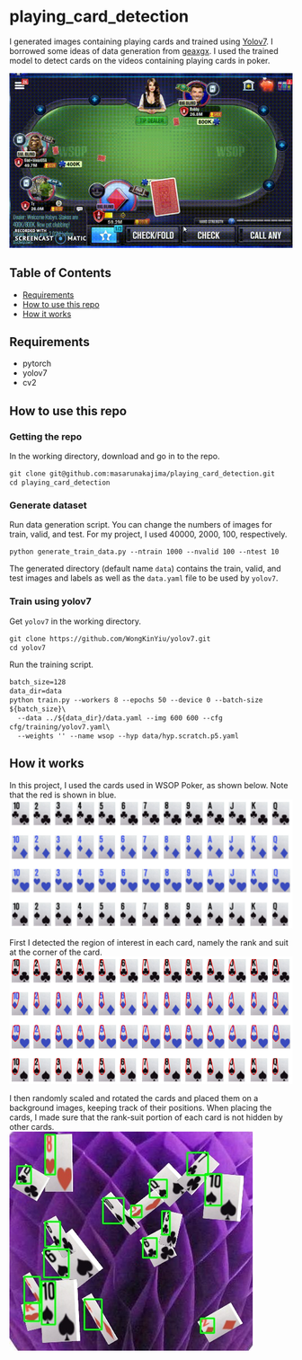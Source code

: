 # playing_card_detection

I generated images containing playing cards and trained using [Yolov7](https://github.com/WongKinYiu/yolov7).
I borrowed some ideas of data generation from [geaxgx](https://github.com/geaxgx/playing-card-detection). I used the trained model to detect cards on the videos containing playing cards in poker.

![detection](figures/detect.gif)

## Table of Contents

- [Requirements](#requirements)
- [How to use this repo](#how-to-use-this-repo)
- [How it works](#how-it-works)

## Requirements

- pytorch
- yolov7
- cv2


## How to use this repo

### Getting the repo
In the working directory, download and go in to the repo.

```shell
git clone git@github.com:masarunakajima/playing_card_detection.git
cd playing_card_detection
```
### Generate dataset
Run data generation script. You can change the numbers of images for 
train, valid, and test. For my project, I used 40000, 2000, 100, respectively.

```shell
python generate_train_data.py --ntrain 1000 --nvalid 100 --ntest 10

```

The generated directory (default name `data`) contains the train, valid, and test images and labels as well as the `data.yaml` file to be used by `yolov7`.

### Train using yolov7
Get `yolov7` in the working directory.
```shell
git clone https://github.com/WongKinYiu/yolov7.git
cd yolov7
```

Run the training script. 
```shell
batch_size=128
data_dir=data
python train.py --workers 8 --epochs 50 --device 0 --batch-size ${batch_size}\
  --data ../${data_dir}/data.yaml --img 600 600 --cfg cfg/training/yolov7.yaml\
  --weights '' --name wsop --hyp data/hyp.scratch.p5.yaml
```



## How it works

In this project, I used the cards used in WSOP Poker, as shown below.
Note that the red is shown in blue.
![Cards](figures/cards.png)

First I detected the region of interest in each card, namely the rank and suit at the corner of the card.
![Convex](figures/cards_hull.png)

I then randomly scaled and rotated the cards and placed them on a background images, keeping track of their positions. When placing the cards, I made sure that the rank-suit portion of each card is not hidden by other cards.
![background](figures/background.jpg)



